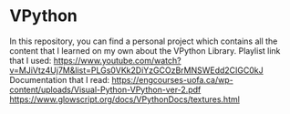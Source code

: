 # VPython
In this repository, you can find a personal project which contains all the content that I learned on my own about the VPython Library.
Playlist link that I used:
https://www.youtube.com/watch?v=MJiVtz4Uj7M&list=PLGs0VKk2DiYzGCOzBrMNSWEdd2CIGC0kJ
Documentation that I read:
https://engcourses-uofa.ca/wp-content/uploads/Visual-Python-VPython-ver-2.pdf
https://www.glowscript.org/docs/VPythonDocs/textures.html
